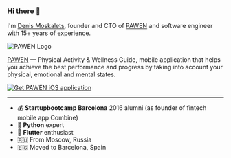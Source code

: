 ### Hi there 👋

I'm [Denis Moskalets](https://www.linkedin.com/in/denyamsk/), founder and CTO of [PAWEN](https://pawen.app) and software engineer with 15+ years of experience.

![PAWEN Logo](https://thumb.tildacdn.com/tild6466-3365-4164-b938-396262356662/-/resize/432x/-/format/webp/Horisontal_Rectangle.png)


[PAWEN](https://pawen.app) — Physical Activity & Wellness Guide, mobile application that helps you achieve the best performance and progress by taking into account your physical, emotional and mental states.

[![Get PAWEN iOS application](https://thumb.tildacdn.com/tild3961-3065-4965-b964-613762636338/-/resize/396x/-/format/webp/App_Store_Clean.png)](https://apps.apple.com/gb/app/pawnen-running/id1568467648?utm_source=direct&utm_medium=github.com&utm_campaign=denya_profile)

---

- 💰 **Startupbootcamp Barcelona** 2016 alumni (as founder of fintech mobile app Combine)
- 🚀 **Python** expert
- 📱 **Flutter** enthusiast
- 🇷🇺 From Moscow, Russia
- 🇪🇸 Moved to Barcelona, Spain
